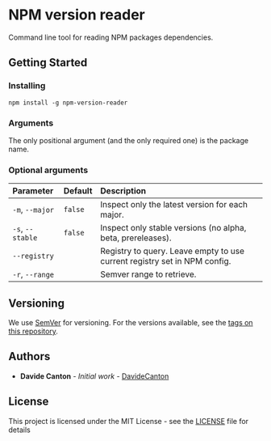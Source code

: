 # NPM version reader

Command line tool for reading NPM packages dependencies.

## Getting Started

### Installing

```
npm install -g npm-version-reader
```

### Arguments

The only positional argument (and the only required one) is the package name.

### Optional arguments
| Parameter        | Default | Description                                                               |
| :--------------- | :------ | :------------------------------------------------------------------------ |
| `-m`, `--major`  | `false` | Inspect only the latest version for each major.                           |
| `-s`, `--stable` | `false` | Inspect only stable versions (no alpha, beta, prereleases).               |
| `--registry`     |         | Registry to query. Leave empty to use current registry set in NPM config. |
| `-r`, `--range`  |         | Semver range to retrieve.                                                 |

## Versioning

We use [SemVer](http://semver.org/) for versioning. For the versions available, see the [tags on this repository](https://github.com/your/project/tags). 

## Authors

* **Davide Canton** - *Initial work* - [DavideCanton](https://github.com/DavideCanton)

## License

This project is licensed under the MIT License - see the [LICENSE](LICENSE) file for details
